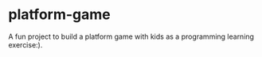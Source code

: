 # platform-game
A fun project to build a platform game with kids as a programming learning exercise:).
